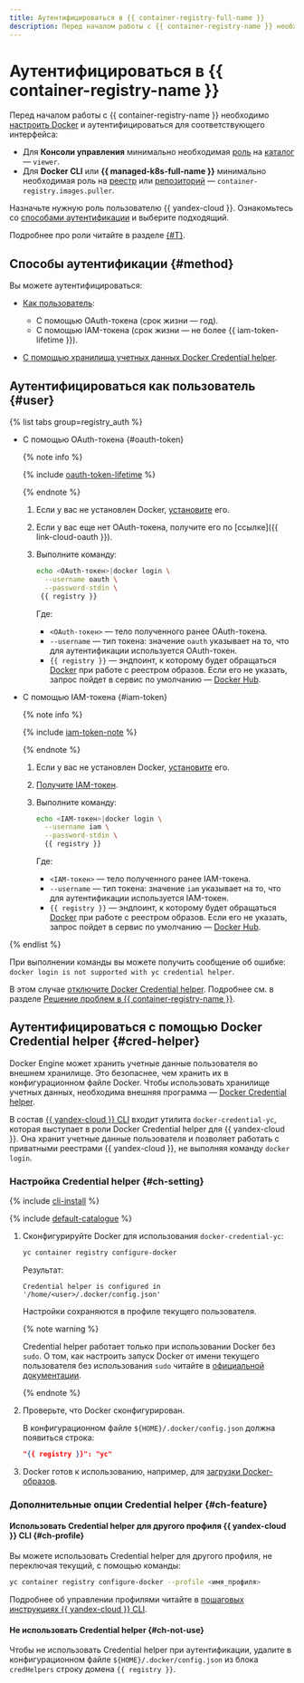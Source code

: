 ```yaml
---
title: Аутентифицироваться в {{ container-registry-full-name }}
description: Перед началом работы с {{ container-registry-name }} необходимо аутентифицироваться для соответствующего интерфейса.
---
```


# Аутентифицироваться в {{ container-registry-name }}

Перед началом работы с {{ container-registry-name }} необходимо [настроить Docker](./configure-docker.md) и аутентифицироваться для соответствующего интерфейса:
* Для **Консоли управления** минимально необходимая [роль](../../iam/concepts/access-control/roles.md) на [каталог](../../resource-manager/concepts/resources-hierarchy.md#folder) — `viewer`.
* Для **Docker CLI** или **{{ managed-k8s-full-name }}** минимально необходимая роль на [реестр](../concepts/registry.md) или [репозиторий](../concepts/repository.md) — `container-registry.images.puller`.

Назначьте нужную роль пользователю {{ yandex-cloud }}. Ознакомьтесь со [способами аутентификации](#method) и выберите подходящий.

Подробнее про роли читайте в разделе [{#T}](../security/index.md).


## Способы аутентификации {#method}

Вы можете аутентифицироваться:

* [Как пользователь](#user):
  * С помощью OAuth-токена (срок жизни — год).
  * С помощью IAM-токена (срок жизни — не более {{ iam-token-lifetime }}).

* [С помощью хранилища учетных данных Docker Credential helper](#cred-helper).

## Аутентифицироваться как пользователь {#user}

{% list tabs group=registry_auth %}

- С помощью OAuth-токена {#oauth-token}

  {% note info %}

  {% include [oauth-token-lifetime](../../_includes/oauth-token-lifetime.md) %}

  {% endnote %}

  1. Если у вас не установлен Docker, [установите](./configure-docker.md) его.
  1. Если у вас еще нет OAuth-токена, получите его по [ссылке]({{ link-cloud-oauth }}).
  1. Выполните команду:

     ```bash
     echo <OAuth-токен>|docker login \
       --username oauth \
       --password-stdin \
      {{ registry }}
     ```

      Где:
      * `<OAuth-токен>` — тело полученного ранее OAuth-токена.
      * `--username` — тип токена: значение `oauth` указывает на то, что для аутентификации используется OAuth-токен.
      * `{{ registry }}` — эндпоинт, к которому будет обращаться [Docker](/blog/posts/2022/03/docker-containers) при работе с реестром образов. Если его не указать, запрос пойдет в сервис по умолчанию — [Docker Hub](https://hub.docker.com).

- С помощью IAM-токена {#iam-token}

  {% note info %}

  {% include [iam-token-note](../../_includes/iam/iam-token-note.md) %}

  {% endnote %}

  1. Если у вас не установлен Docker, [установите](./configure-docker.md) его.
  1. [Получите IAM-токен](../../iam/operations/iam-token/create.md).
  1. Выполните команду:

      ```bash
      echo <IAM-токен>|docker login \
        --username iam \
        --password-stdin \
        {{ registry }}
      ```

      Где:
      * `<IAM-токен>` — тело полученного ранее IAM-токена.
      * `--username` — тип токена: значение `iam` указывает на то, что для аутентификации используется IAM-токен.
      * `{{ registry }}` — эндпоинт, к которому будет обращаться [Docker](/blog/posts/2022/03/docker-containers) при работе с реестром образов. Если его не указать, запрос пойдет в сервис по умолчанию — [Docker Hub](https://hub.docker.com).

{% endlist %}

При выполнении команды вы можете получить сообщение об ошибке: `docker login is not supported with yc credential helper`.

В этом случае [отключите Docker Credential helper](#ch-not-use). Подробнее см. в разделе [Решение проблем в {{ container-registry-name }}](../error/index.md).

## Аутентифицироваться с помощью Docker Credential helper {#cred-helper}

Docker Engine может хранить учетные данные пользователя во внешнем хранилище. Это безопаснее, чем хранить их в конфигурационном файле Docker. Чтобы использовать хранилище учетных данных, необходима внешняя программа — [Docker Credential helper](https://docs.docker.com/engine/reference/commandline/login/#credential-helpers).

В состав [{{ yandex-cloud }} CLI](../../cli/quickstart.md) входит утилита `docker-credential-yc`, которая выступает в роли Docker Credential helper для {{ yandex-cloud }}. Она хранит учетные данные пользователя и позволяет работать с приватными реестрами {{ yandex-cloud }}, не выполняя команду `docker login`.

### Настройка Credential helper {#ch-setting}

{% include [cli-install](../../_includes/cli-install.md) %}

{% include [default-catalogue](../../_includes/default-catalogue.md) %}

1. Сконфигурируйте Docker для использования `docker-credential-yc`:

   ```bash
   yc container registry configure-docker
   ```

   Результат:

   ```text
   Credential helper is configured in '/home/<user>/.docker/config.json'
   ```

   Настройки сохраняются в профиле текущего пользователя.

   {% note warning %}

   Credential helper работает только при использовании Docker без `sudo`. О том, как настроить запуск Docker от имени текущего пользователя без использования `sudo` читайте в [официальной документации](https://docs.docker.com/engine/install/linux-postinstall/#manage-docker-as-a-non-root-user).

   {% endnote %}

1. Проверьте, что Docker сконфигурирован.

   В конфигурационном файле `${HOME}/.docker/config.json` должна появиться строка:

   ```json
   "{{ registry }}": "yc"
   ```

1. Docker готов к использованию, например, для [загрузки Docker-образов](../operations/docker-image/docker-image-push.md).

### Дополнительные опции Credential helper {#ch-feature}

#### Использовать Credential helper для другого профиля {{ yandex-cloud }} CLI {#ch-profile}

Вы можете использовать Credential helper для другого профиля, не переключая текущий, с помощью команды:

```bash
yc container registry configure-docker --profile <имя_профиля>
```

Подробнее об управлении профилями читайте в [пошаговых инструкциях {{ yandex-cloud }} CLI](../../cli/operations/index.md#profile).

#### Не использовать Credential helper {#ch-not-use}

Чтобы не использовать Credential helper при аутентификации, удалите в конфигурационном файле `${HOME}/.docker/config.json` из блока `credHelpers` строку домена `{{ registry }}`.
